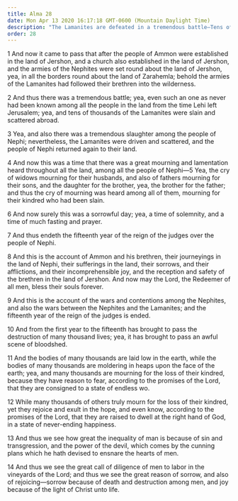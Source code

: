 ```yaml
---
title: Alma 28
date: Mon Apr 13 2020 16:17:18 GMT-0600 (Mountain Daylight Time)
description: "The Lamanites are defeated in a tremendous battle—Tens of thousands are slain—The wicked are consigned to a state of endless woe; the righteous attain a never-ending happiness. About 77–76 B.C."
order: 28
---
```


1 And now it came to pass that after the people of Ammon were established in the land of Jershon, and a church also established in the land of Jershon, and the armies of the Nephites were set round about the land of Jershon, yea, in all the borders round about the land of Zarahemla; behold the armies of the Lamanites had followed their brethren into the wilderness.

2 And thus there was a tremendous battle; yea, even such an one as never had been known among all the people in the land from the time Lehi left Jerusalem; yea, and tens of thousands of the Lamanites were slain and scattered abroad.

3 Yea, and also there was a tremendous slaughter among the people of Nephi; nevertheless, the Lamanites were driven and scattered, and the people of Nephi returned again to their land.

4 And now this was a time that there was a great mourning and lamentation heard throughout all the land, among all the people of Nephi—5 Yea, the cry of widows mourning for their husbands, and also of fathers mourning for their sons, and the daughter for the brother, yea, the brother for the father; and thus the cry of mourning was heard among all of them, mourning for their kindred who had been slain.

6 And now surely this was a sorrowful day; yea, a time of solemnity, and a time of much fasting and prayer.

7 And thus endeth the fifteenth year of the reign of the judges over the people of Nephi.

8 And this is the account of Ammon and his brethren, their journeyings in the land of Nephi, their sufferings in the land, their sorrows, and their afflictions, and their incomprehensible joy, and the reception and safety of the brethren in the land of Jershon. And now may the Lord, the Redeemer of all men, bless their souls forever.

9 And this is the account of the wars and contentions among the Nephites, and also the wars between the Nephites and the Lamanites; and the fifteenth year of the reign of the judges is ended.

10 And from the first year to the fifteenth has brought to pass the destruction of many thousand lives; yea, it has brought to pass an awful scene of bloodshed.

11 And the bodies of many thousands are laid low in the earth, while the bodies of many thousands are moldering in heaps upon the face of the earth; yea, and many thousands are mourning for the loss of their kindred, because they have reason to fear, according to the promises of the Lord, that they are consigned to a state of endless wo.

12 While many thousands of others truly mourn for the loss of their kindred, yet they rejoice and exult in the hope, and even know, according to the promises of the Lord, that they are raised to dwell at the right hand of God, in a state of never-ending happiness.

13 And thus we see how great the inequality of man is because of sin and transgression, and the power of the devil, which comes by the cunning plans which he hath devised to ensnare the hearts of men.

14 And thus we see the great call of diligence of men to labor in the vineyards of the Lord; and thus we see the great reason of sorrow, and also of rejoicing—sorrow because of death and destruction among men, and joy because of the light of Christ unto life.
